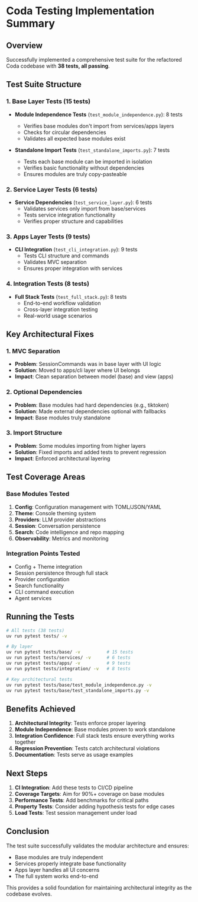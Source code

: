 # Coda Testing Implementation Summary

## Overview

Successfully implemented a comprehensive test suite for the refactored Coda codebase with **38 tests, all passing**.

## Test Suite Structure

### 1. Base Layer Tests (15 tests)
- **Module Independence Tests** (`test_module_independence.py`): 8 tests
  - Verifies base modules don't import from services/apps layers
  - Checks for circular dependencies
  - Validates all expected base modules exist
  
- **Standalone Import Tests** (`test_standalone_imports.py`): 7 tests
  - Tests each base module can be imported in isolation
  - Verifies basic functionality without dependencies
  - Ensures modules are truly copy-pasteable

### 2. Service Layer Tests (6 tests)
- **Service Dependencies** (`test_service_layer.py`): 6 tests
  - Validates services only import from base/services
  - Tests service integration functionality
  - Verifies proper structure and capabilities

### 3. Apps Layer Tests (9 tests)
- **CLI Integration** (`test_cli_integration.py`): 9 tests
  - Tests CLI structure and commands
  - Validates MVC separation
  - Ensures proper integration with services

### 4. Integration Tests (8 tests)
- **Full Stack Tests** (`test_full_stack.py`): 8 tests
  - End-to-end workflow validation
  - Cross-layer integration testing
  - Real-world usage scenarios

## Key Architectural Fixes

### 1. MVC Separation
- **Problem**: SessionCommands was in base layer with UI logic
- **Solution**: Moved to apps/cli layer where UI belongs
- **Impact**: Clean separation between model (base) and view (apps)

### 2. Optional Dependencies
- **Problem**: Base modules had hard dependencies (e.g., tiktoken)
- **Solution**: Made external dependencies optional with fallbacks
- **Impact**: Base modules truly standalone

### 3. Import Structure
- **Problem**: Some modules importing from higher layers
- **Solution**: Fixed imports and added tests to prevent regression
- **Impact**: Enforced architectural layering

## Test Coverage Areas

### Base Modules Tested
1. **Config**: Configuration management with TOML/JSON/YAML
2. **Theme**: Console theming system
3. **Providers**: LLM provider abstractions
4. **Session**: Conversation persistence
5. **Search**: Code intelligence and repo mapping
6. **Observability**: Metrics and monitoring

### Integration Points Tested
- Config + Theme integration
- Session persistence through full stack
- Provider configuration
- Search functionality
- CLI command execution
- Agent services

## Running the Tests

```bash
# All tests (38 tests)
uv run pytest tests/ -v

# By layer
uv run pytest tests/base/ -v          # 15 tests
uv run pytest tests/services/ -v      # 6 tests
uv run pytest tests/apps/ -v          # 9 tests
uv run pytest tests/integration/ -v   # 8 tests

# Key architectural tests
uv run pytest tests/base/test_module_independence.py -v
uv run pytest tests/base/test_standalone_imports.py -v
```

## Benefits Achieved

1. **Architectural Integrity**: Tests enforce proper layering
2. **Module Independence**: Base modules proven to work standalone
3. **Integration Confidence**: Full stack tests ensure everything works together
4. **Regression Prevention**: Tests catch architectural violations
5. **Documentation**: Tests serve as usage examples

## Next Steps

1. **CI Integration**: Add these tests to CI/CD pipeline
2. **Coverage Targets**: Aim for 90%+ coverage on base modules
3. **Performance Tests**: Add benchmarks for critical paths
4. **Property Tests**: Consider adding hypothesis tests for edge cases
5. **Load Tests**: Test session management under load

## Conclusion

The test suite successfully validates the modular architecture and ensures:
- Base modules are truly independent
- Services properly integrate base functionality
- Apps layer handles all UI concerns
- The full system works end-to-end

This provides a solid foundation for maintaining architectural integrity as the codebase evolves.